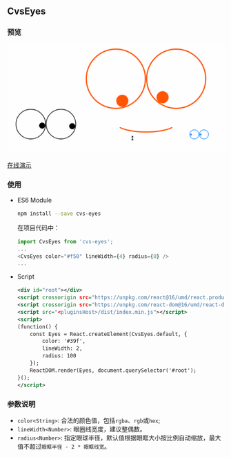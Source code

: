 ## CvsEyes

### 预览

![](./stare.gif)

[在线演示](http://seejs.me/eyes/demo/index.html)

### 使用

* ES6 Module
    ```bash
    npm install --save cvs-eyes
    ```
    在项目代码中：
    ```js
    import CvsEyes from 'cvs-eyes';
    ...
    <CvsEyes color="#f50" lineWidth={4} radius={8} />
    ...
    ```

* Script
    ```xml
    <div id="root"></div>
    <script crossorigin src="https://unpkg.com/react@16/umd/react.production.min.js"></script>
    <script crossorigin src="https://unpkg.com/react-dom@16/umd/react-dom.production.min.js"></script>
    <script src="<pluginsHost>/dist/index.min.js"></script>
    <script>
    (function() {
        const Eyes = React.createElement(CvsEyes.default, {
            color: '#39f',
            lineWidth: 2,
            radius: 100
        });
        ReactDOM.render(Eyes, document.querySelector('#root');
    }();
    </script>
    ```

### 参数说明

* `color<String>`: 合法的颜色值，包括`rgba`、`rgb`或`hex`;
* `lineWidth<Number>`: 眼圈线宽度，建议整偶数。
* `radius<Number>`: 指定眼球半径，默认值根据眼眶大小按比例自动缩放，最大值不超过`眼眶半径 - 2 * 眼眶线宽`。
